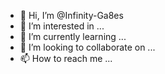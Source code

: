 - 👋 Hi, I’m @Infinity-Ga8es
- 👀 I’m interested in ...
- 🌱 I’m currently learning ...
- 💞️ I’m looking to collaborate on ...
- 📫 How to reach me ...

<!---
Infinity-Ga8es/Infinity-Ga8es is a ✨ special ✨ repository because its `README.md` (this file) appears on your GitHub profile.
You can click the Preview link to take a look at your changes.
--->
